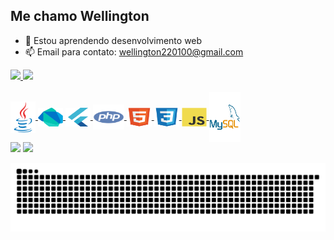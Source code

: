 ## Me chamo Wellington

- 🌱 Estou aprendendo desenvolvimento web
- 📫 Email para contato: wellington220100@gmail.com
<link rel="stylesheet" href="https://cdn.jsdelivr.net/gh/devicons/devicon@v2.13.0/devicon.min.css">
<div>
  <a href="https://github.com/WellingtonDeOliveira?tab=repositories">
  <img height="170em" src="https://github-readme-stats.vercel.app/api?username=WellingtonDeOliveira&show_icons=true&theme=dracula&include_all_commits=true&count_private=true"/>
  <img height="170em" src="https://github-readme-stats.vercel.app/api/top-langs/?username=WellingtonDeOliveira&layout=compact&langs_count=7&theme=dracula"/>
</div>
<div style="display: inline_block"><br>
  <img align="center" alt="Oliver-Java" height="50" width="40" src="./assets/java-original.svg">
  <img align="center" alt="Oliver-Dart" height="30" width="40" src="./assets/dart-original.svg">
  <img align="center" alt="Oliver-Flutter" height="30" width="40" src="./assets/flutter-original.svg">
  <img align="center" alt="Oliver-PHP" height="40" width="50" src="./assets/php-plain.svg">
  <img align="center" alt="Oliver-HTML" height="30" width="40" src="./assets/html5-original.svg">
  <img align="center" alt="Oliver-CSS" height="30" width="40" src="./assets/css3-original.svg">
  <img align="center" alt="Oliver-JS" height="30" width="40" src="./assets/javascript-original.svg">
  <img align="center" alt="Oliver-MySQL" height="80" width="50" src="./assets/mysql-original-wordmark.svg">
  <!--<img align="right" alt="Rafa-yoda" src="https://cdn.discordapp.com/attachments/795358919417397249/825430589581688872/hi.gif">-->
</div>
<div> 
  <a href="https://instagram.com/" target="_blank"><img src="https://img.shields.io/badge/-Instagram-%23E4405F?style=for-the-badge&logo=instagram&logoColor=white" target="_blank"></a>
  <a href = "mailto:wellington220100@gmail.com"><img src="https://img.shields.io/badge/-Gmail-%23333?style=for-the-badge&logo=gmail&logoColor=white" target="_blank"></a>
 
  ![Snake animation](https://github.com/WellingtonDeOliveira/WellingtonDeOliveira/blob/output/github-contribution-grid-snake.svg)
 
</div>
